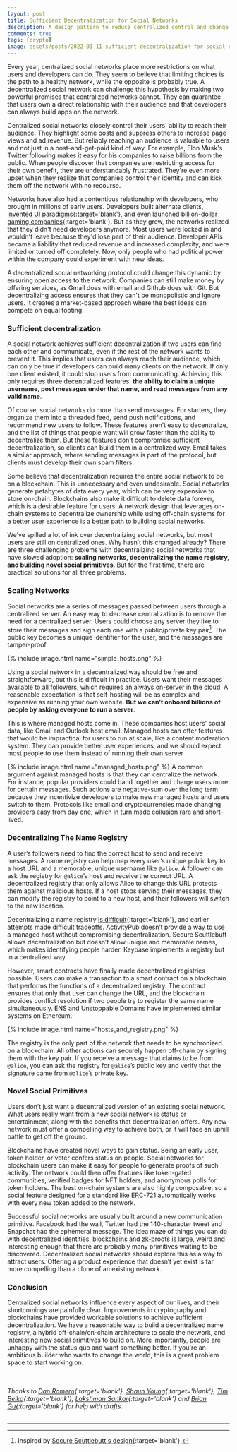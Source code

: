```yaml
---
layout: post
title: Sufficient Decentralization for Social Networks
description: A design pattern to reduce centralized control and change incentives in social networks.
comments: true
tags: [crypto]
image: assets/posts/2022-01-11-sufficient-decentralization-for-social-networks/hosts_and_registry.png
---
```


Every year, centralized social networks place more restrictions on what users and developers can do. They seem to believe that limiting choices is the path to a healthy network, while the opposite is probably true. A decentralized social network can challenge this hypothesis by making two powerful promises that centralized networks cannot. They can guarantee that users own a direct relationship with their audience and that developers can always build apps on the network.

Centralized social networks closely control their users' ability to reach their audience. They highlight some posts and suppress others to increase page views and ad revenue. But reliably reaching an audience is valuable to users and not just in a post-and-get-paid kind of way. For example, Elon Musk's Twitter following makes it easy for his companies to raise billions from the public. When people discover that companies are restricting access for their own benefit, they are understandably frustrated. They're even more upset when they realize that companies control their identity and can kick them off the network with no recourse.

Networks have also had a contentious relationship with developers, who brought in millions of early users. Developers built alternate clients, [invented UI paradigms](https://en.wikipedia.org/wiki/Pull-to-refresh){:target='blank'}, and even launched [billion-dollar gaming companies](https://en.wikipedia.org/wiki/Zynga){:target='blank'}. But as they grew, the networks realized that they didn't need developers anymore. Most users were locked in and wouldn't leave because they'd lose part of their audience. Developer APIs became a liability that reduced revenue and increased complexity, and were limited or turned off completely. Now, only people who had political power within the company could experiment with new ideas.

A decentralized social networking protocol could change this dynamic by ensuring open access to the network. Companies can still make money by offering services, as Gmail does with email and Github does with Git. But decentralizing access ensures that they can't be monopolistic and ignore users. It creates a market-based approach where the best ideas can compete on equal footing.

### Sufficient decentralization
A social network achieves sufficient decentralization if two users can find each other and communicate, even if the rest of the network wants to prevent it. This implies that users can always reach their audience, which can only be true if developers can build many clients on the network. If only one client existed, it could stop users from communicating. Achieving this only requires three decentralized features: **the ability to claim a unique username, post messages under that name, and read messages from any valid name**.

Of course, social networks do more than send messages. For starters, they organize them into a threaded feed, send push notifications, and recommend new users to follow. These features aren’t easy to decentralize, and the list of things that people want will grow faster than the ability to decentralize them. But these features don’t compromise sufficient decentralization, so clients can build them in a centralized way. Email takes a similar approach, where sending messages is part of the protocol, but clients must develop their own spam filters.

Some believe that decentralization requires the entire social network to be on a blockchain. This is unnecessary and even undesirable. Social networks generate petabytes of data every year, which can be very expensive to store on-chain. Blockchains also make it difficult to delete data forever, which is a desirable feature for users. A network design that leverages on-chain systems to decentralize ownership while using off-chain systems for a better user experience is a better path to building social networks.

We’ve spilled a lot of ink over decentralizing social networks, but most users are still on centralized ones. Why hasn’t this changed already? There are three challenging problems with decentralizing social networks that have slowed adoption: **scaling networks, decentralizing the name registry, and building novel social primitives**. But for the first time, there are practical solutions for all three problems.

### Scaling Networks

Social networks are a series of messages passed between users through a centralized server. An easy way to decrease centralization is to remove the need for a centralized server. Users could choose any server they like to store their messages and sign each one with a public/private key pair[^1]. The public key becomes a unique identifier for the user, and the messages are tamper-proof.

{% include image.html name="simple_hosts.png" %}

Using a social network in a decentralized way should be free and straightforward, but this is difficult in practice. Users want their messages available to all followers, which requires an always on-server in the cloud. A reasonable expectation is that self-hosting will be as complex and expensive as running your own website. **But we can’t onboard billions of people by asking everyone to run a server**.

This is where managed hosts come in. These companies host users' social data, like Gmail and Outlook host email. Managed hosts can offer features that would be impractical for users to run at scale, like a content moderation system. They can provide better user experiences, and we should expect most people to use them instead of running their own server

{% include image.html name="managed_hosts.png" %}
A common argument against managed hosts is that they can centralize the network. For instance, popular providers could band together and charge users more for certain messages. Such actions are negative-sum over the long term because they incentivize developers to make new managed hosts and users switch to them. Protocols like email and cryptocurrencies made changing providers easy from day one, which in turn made collusion rare and short-lived.

### Decentralizing The Name Registry

A user’s followers need to find the correct host to send and receive messages. A name registry can help map every user’s unique public key to a host URL and a memorable, unique username like `@alice`. A follower can ask the registry for `@alice`’s host and receive the correct URL. A decentralized registry that only allows Alice to change this URL protects them against malicious hosts. If a host stops serving their messages, they can modify the registry to point to a new host, and their followers will switch to the new location.

Decentralizing a name registry [is difficult](https://en.wikipedia.org/wiki/Zooko%27s_triangle){:target='blank'}, and earlier attempts made difficult tradeoffs. ActivityPub doesn’t provide a way to use a managed host without compromising decentralization. Secure Scuttlebutt allows decentralization but doesn’t allow unique and memorable names, which makes identifying people harder. Keybase implements a registry but in a centralized way.

However, smart contracts have finally made decentralized registries possible. Users can make a transaction to a smart contract on a blockchain that performs the functions of a decentralized registry. The contract ensures that only that user can change the URL, and the blockchain provides conflict resolution if two people try to register the same name simultaneously. ENS and Unstoppable Domains have implemented similar systems on Ethereum.

{% include image.html name="hosts_and_registry.png" %}

The registry is the only part of the network that needs to be synchronized on a blockchain. All other actions can securely happen off-chain by signing them with the key pair. If you receive a message that claims to be from `@alice`, you can ask the registry for `@alice`’s public key and verify that the signature came from `@alice`’s private key.

### Novel Social Primitives

Users don’t just want a decentralized version of an existing social network. What users really want from a new social network is [status](https://www.eugenewei.com/blog/2019/2/19/status-as-a-service) or entertainment, along with the benefits that decentralization offers. Any new network must offer a compelling way to achieve both, or it will face an uphill battle to get off the ground. 

Blockchains have created novel ways to gain status. Being an early user, token holder, or voter confers status on people. Social networks for blockchain users can make it easy for people to generate proofs of such activity. The network could then offer features like token-gated communities, verified badges for NFT holders, and anonymous polls for token holders. The best on-chain systems are also highly composable, so a social feature designed for a standard like ERC-721 automatically works with every new token added to the network.

Successful social networks are usually built around a new communication primitive. Facebook had the wall, Twitter had the 140-character tweet and Snapchat had the ephemeral message. The idea maze of things you can do with decentralized identities, blockchains and zk-proofs is large, weird and interesting enough that there are probably many primitives waiting to be discovered. Decentralized social networks should explore this as a way to attract users. Offering a product experience that doesn’t yet exist is far more compelling than a clone of an existing network.

### Conclusion

Centralized social networks influence every aspect of our lives, and their shortcomings are painfully clear. Improvements in cryptography and blockchains have provided workable solutions to achieve sufficient decentralization. We have a reasonable way to build a decentralized name registry, a hybrid off-chain/on-chain architecture to scale the network, and interesting new social primitives to build on. More importantly, people are unhappy with the status quo and want something better. If you're an ambitious builder who wants to change the world, this is a great problem space to start working on.


<br/><br/>
*Thanks to [Dan Romero](https://twitter.com/dwr){:target='blank'}, [Shaun Young](https://twitter.com/shaunyou){:target='blank'}, [Tim Beiko](https://twitter.com/TimBeiko){:target='blank'}, [Lakshman Sankar](https://twitter.com/lakshmansankar){:target='blank'} and [Brian Gu](https://twitter.com/gubsheep/){:target='blank'} for help with drafts.*
<br/><br/>

-----

[^1]: Inspired by [Secure Scuttlebutt's design](https://ssbc.github.io/scuttlebutt-protocol-guide/){:target='blank'}.
